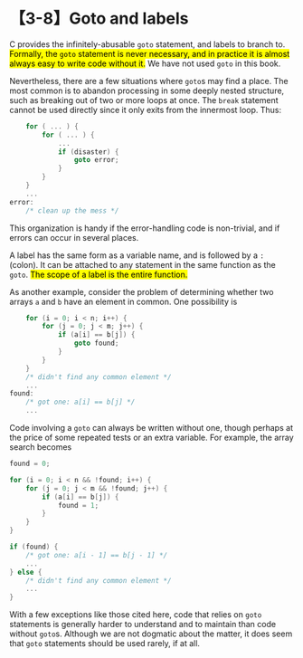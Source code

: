 # 【3-8】Goto and labels

C provides the infinitely-abusable `goto` statement, and labels to branch to. <mark>Formally, the `goto` statement is never necessary, and in practice it is almost always easy to write code without it.</mark> We have not used `goto` in this book.

Nevertheless, there are a few situations where `goto`s may find a place. The most common is to abandon processing in some deeply nested structure, such as breaking out of two or more loops at once. The `break` statement cannot be used directly since it only exits from the innermost loop. Thus:

```c
    for ( ... ) {
        for ( ... ) {
            ...
            if (disaster) {
                goto error;
            }
        }
    }
    ...
error:
    /* clean up the mess */
```

This organization is handy if the error-handling code is non-trivial, and if errors can occur in several places.

A label has the same form as a variable name, and is followed by a `:` (colon). It can be attached to any statement in the same function as the `goto`. <mark>The scope of a label is the entire function.</mark>

As another example, consider the problem of determining whether two arrays `a` and `b` have an element in common. One possibility is

```c
    for (i = 0; i < n; i++) {
        for (j = 0; j < m; j++) {
            if (a[i] == b[j]) {
                goto found;
            }
        }
    }
    /* didn't find any common element */
    ...
found:
    /* got one: a[i] == b[j] */
    ...
```

Code involving a `goto` can always be written without one, though perhaps at the price of some repeated tests or an extra variable. For example, the array search becomes

```c
found = 0;

for (i = 0; i < n && !found; i++) {
    for (j = 0; j < m && !found; j++) {
        if (a[i] == b[j]) {
            found = 1;
        }
    }
}

if (found) {
    /* got one: a[i - 1] == b[j - 1] */
    ...
} else {
    /* didn't find any common element */
    ...
}
```

With a few exceptions like those cited here, code that relies on `goto` statements is generally harder to understand and to maintain than code without `goto`s. Although we are not dogmatic about the matter, it does seem that `goto` statements should be used rarely, if at all.
